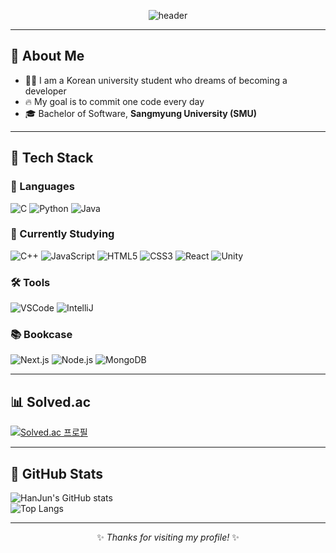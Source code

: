 <div align="center">

<!-- Header -->
![header](https://capsule-render.vercel.app/api?type=waving&color=ff4e50,fc913a,fccb6c&height=280&section=header&text=SIYOUNG%27S%20GITHUB&fontSize=50&fontAlignY=40)

</div>

---

## 👀 About Me
- 🙋‍♂️ I am a Korean university student who dreams of becoming a developer  
- 🔥 My goal is to commit one code every day  
- 🎓 Bachelor of Software, **Sangmyung University (SMU)**  

---

## 🧱 Tech Stack

### 🚀 Languages
![C](https://img.shields.io/badge/C-A8B9CC?style=flat&logo=C&logoColor=white)
![Python](https://img.shields.io/badge/Python-3776AB?style=flat&logo=Python&logoColor=white)
![Java](https://img.shields.io/badge/Java-007396?style=flat&logo=java&logoColor=white)

### 📖 Currently Studying
![C++](https://img.shields.io/badge/C++-00599C?style=flat&logo=cplusplus&logoColor=white)
![JavaScript](https://img.shields.io/badge/JavaScript-F7DF1E?style=flat&logo=JavaScript&logoColor=black)
![HTML5](https://img.shields.io/badge/HTML5-E34F26?style=flat&logo=HTML5&logoColor=white)
![CSS3](https://img.shields.io/badge/CSS3-1572B6?style=flat&logo=CSS3&logoColor=white)
![React](https://img.shields.io/badge/React-20232a?style=flat&logo=react&logoColor=61DAFB)
![Unity](https://img.shields.io/badge/Unity-FFFFFF?style=flat&logo=unity&logoColor=black)

### 🛠️ Tools
![VSCode](https://img.shields.io/badge/Visual%20Studio%20Code-007ACC?style=flat&logo=Visual%20Studio%20Code&logoColor=white)
![IntelliJ](https://img.shields.io/badge/IntelliJ%20IDEA-161A36?style=flat&logo=Intellij%20IDEA&logoColor=white)

### 📚 Bookcase
![Next.js](https://img.shields.io/badge/Next.js-000000?style=flat&logo=nextdotjs&logoColor=white)
![Node.js](https://img.shields.io/badge/Node.js-5FA04E?style=flat&logo=nodedotjs&logoColor=white)
![MongoDB](https://img.shields.io/badge/MongoDB-47A248?style=flat&logo=mongodb&logoColor=white)

---

## 📊 Solved.ac
[![Solved.ac 프로필](http://mazassumnida.wtf/api/v2/generate_badge?boj=gkswns0429)](https://solved.ac/gkswns0429)

---

## 🤔 GitHub Stats
![HanJun's GitHub stats](https://github-readme-stats.vercel.app/api?username=HanJun-g0id&show_icons=true&theme=tokyonight)  
![Top Langs](https://github-readme-stats.vercel.app/api/top-langs/?username=HanJun-g0id&layout=compact&theme=tokyonight)

---

<div align="center">

✨ _Thanks for visiting my profile!_ ✨  

</div>
